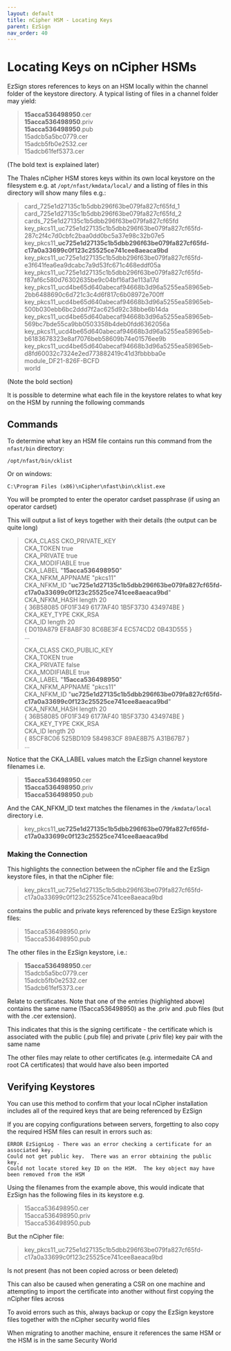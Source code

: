 ```yaml
---
layout: default
title: nCipher HSM - Locating Keys
parent: EzSign
nav_order: 40
---
```


# Locating Keys on nCipher HSMs



EzSign stores references to keys on an HSM locally within the channel folder of the keystore directory.  A typical listing of files in a channel folder may yield:

>   **15acca536498950**.cer  
>   **15acca536498950**.priv  
>   **15acca536498950**.pub  
>   15adcb5a5bc0779.cer  
>   15adcb5fb0e2532.cer  
>   15adcb61fef5373.cer   


(The bold text is explained later)

 

The Thales nCipher HSM stores keys within its own local keystore on the filesystem e.g. at ``/opt/nfast/kmdata/local/`` and a listing of files in this directory will show many files e.g.:

> card_725e1d27135c1b5dbb296f63be079fa827cf65fd_1  
> card_725e1d27135c1b5dbb296f63be079fa827cf65fd_2  
> cards_725e1d27135c1b5dbb296f63be079fa827cf65fd  
> key_pkcs11_uc725e1d27135c1b5dbb296f63be079fa827cf65fd-287c2f4c7d0cbfc2baa0dd0bc5a37e98c32b07e5  
> key_pkcs11_**uc725e1d27135c1b5dbb296f63be079fa827cf65fd-c17a0a33699c0f123c25525ce741cee8aeaca9bd**  
> key_pkcs11_uc725e1d27135c1b5dbb296f63be079fa827cf65fd-e3f641fea6ea9dcabc7a9d53fc671c468eddf05a  
> key_pkcs11_uc725e1d27135c1b5dbb296f63be079fa827cf65fd-f87af6c580d76302635be9c04bf16af3e113a17d  
> key_pkcs11_ucd4be65d640abecaf94668b3d96a5255ea58965eb-2bb6488690c6d721c3c4d6f817c6b08972e700ff  
> key_pkcs11_ucd4be65d640abecaf94668b3d96a5255ea58965eb-500b030ebb6bc2ddd7f2ac625d92c38bbe6b14da  
> key_pkcs11_ucd4be65d640abecaf94668b3d96a5255ea58965eb-569bc7bde55ca9bb0503358b4deb0fdd6362056a  
> key_pkcs11_ucd4be65d640abecaf94668b3d96a5255ea58965eb-b6183678323e8af7076beb58609b74e01576ee9b  
> key_pkcs11_ucd4be65d640abecaf94668b3d96a5255ea58965eb-d8fd60032c7324e2ed773882419c41d3fbbbba0e  
> module_DF21-826F-BCFD  
> world  

(Note the bold section)



It is possible to determine what each file in the keystore relates to what key on the HSM by running the following commands

 

## Commands
To determine what key an HSM file contains run this command from the ``nfast/bin`` directory:

```shell
/opt/nfast/bin/cklist
```

Or on windows:

```shell
C:\Program Files (x86)\nCipher\nfast\bin\cklist.exe
```

You will be prompted to enter the operator cardset passphrase (if using an operator cardset)

 

This will output a list of keys together with their details (the output can be quite long)

> CKA_CLASS CKO_PRIVATE_KEY  
> CKA_TOKEN true  
> CKA_PRIVATE true  
> CKA_MODIFIABLE true  
> CKA_LABEL "**15acca536498950**"  
> CKA_NFKM_APPNAME "pkcs11"  
> CKA_NFKM_ID "**uc725e1d27135c1b5dbb296f63be079fa827cf65fd-c17a0a33699c0f123c25525ce741cee8aeaca9bd**"  
> CKA_NFKM_HASH length 20  
> { 36B58085 0F01F349 6177AF40 1B5F3730 434974BE }  
> CKA_KEY_TYPE CKK_RSA  
> CKA_ID length 20  
> { D019A879 EF8ABF30 8C6BE3F4 EC574CD2 0B43D555 }  
> ...  
>
> CKA_CLASS CKO_PUBLIC_KEY  
> CKA_TOKEN true  
> CKA_PRIVATE false  
> CKA_MODIFIABLE true  
> CKA_LABEL "**15acca536498950**"  
> CKA_NFKM_APPNAME "pkcs11"  
> CKA_NFKM_ID "**uc725e1d27135c1b5dbb296f63be079fa827cf65fd-c17a0a33699c0f123c25525ce741cee8aeaca9bd**"  
> CKA_NFKM_HASH length 20  
> { 36B58085 0F01F349 6177AF40 1B5F3730 434974BE }  
> CKA_KEY_TYPE CKK_RSA  
> CKA_ID length 20  
> { 85CF8C06 525BD109 584983CF 89AE8B75 A31B67B7 }  
> ...  



Notice that the CKA_LABEL values match the EzSign channel keystore filenames i.e.

> **15acca536498950**.cer  
> **15acca536498950**.priv  
> **15acca536498950**.pub  

And the CAK_NFKM_ID text matches the filenames in the ``/kmdata/local`` directory i.e.

>  key_pkcs11_**uc725e1d27135c1b5dbb296f63be079fa827cf65fd-c17a0a33699c0f123c25525ce741cee8aeaca9bd**  



### Making the Connection 

This highlights the connection between the nCipher file and the EzSign keystore files, in that the nCipher file: 

> key_pkcs11_uc725e1d27135c1b5dbb296f63be079fa827cf65fd-c17a0a33699c0f123c25525ce741cee8aeaca9bd  

contains the public and private keys referenced by these EzSign keystore files:

> 15acca536498950.priv  
> 15acca536498950.pub  

The other files in the EzSign keystore, i.e.:  

> **15acca536498950**.cer  
> 15adcb5a5bc0779.cer  
> 15adcb5fb0e2532.cer  
> 15adcb61fef5373.cer  

Relate to certificates.  Note that one of the entries (highlighted above) contains the same name (15acca536498950) as the .priv and .pub files (but with the .cer extension). 

This indicates that this is the signing certificate - the certificate which is associated with the public (.pub file) and private (.priv file) key pair with the same name  

The other files may relate to other certificates (e.g. intermedaite CA and root CA certificates) that would have also been imported  

 

## Verifying Keystores 

You can use this method to confirm that your local nCipher installation includes all of the required keys that are being referenced by EzSign  

If you are copying configurations between servers, forgetting to also copy the required HSM files can result in errors such as:  

```shell
ERROR EzSignLog - There was an error checking a certificate for an associated key. 
Could not get public key.  There was an error obtaining the public key.  
Could not locate stored key ID on the HSM.  The key object may have been removed from the HSM  
```



Using the filenames from the example above, this would indicate that EzSign has the following files in its keystore e.g.   

> 15acca536498950.cer  
> 15acca536498950.priv  
> 15acca536498950.pub  

But the nCipher file:

> key_pkcs11_uc725e1d27135c1b5dbb296f63be079fa827cf65fd-c17a0a33699c0f123c25525ce741cee8aeaca9bd  

Is not present (has not been copied across or been deleted)

This can also be caused when generating a CSR on one machine and attempting to import the certificate into another without first copying the nCipher files across

 

To avoid errors such as this, always backup or copy the EzSign keystore files together with the nCipher security world files

When migrating to another machine, ensure it references the same HSM or the HSM is in the same Security World

